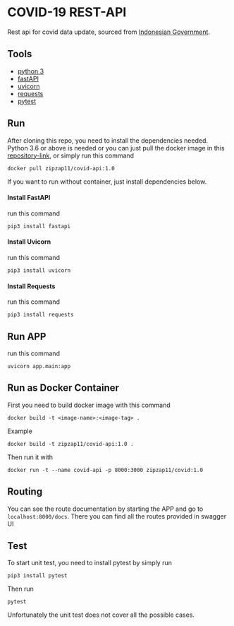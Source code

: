 # COVID-19 REST-API
Rest api for covid data update, sourced from [Indonesian Government](https://documenter.getpostman.com/view/16605343/Tzm6nwoS).

## Tools
- [python 3](https://docs.python.org/3/tutorial/index.html)
- [fastAPI](https://fastapi.tiangolo.com/)
- [uvicorn](https://www.uvicorn.org/)
- [requests](https://docs.python-requests.org/en/latest/)
- [pytest](https://docs.pytest.org/en/6.2.x/)

## Run
After cloning this repo, you need to install the dependencies needed. Python 3.6 or above is needed or you can just pull the docker image in this [repository-link](https://hub.docker.com/repository/docker/zipzap11/covid-api), or simply run this command
```
docker pull zipzap11/covid-api:1.0
```

If you want to run without container, just install dependencies below. 
#### Install FastAPI
run this command
```
pip3 install fastapi
```

#### Install Uvicorn
run this command
```
pip3 install uvicorn
```

#### Install Requests
run this command
```
pip3 install requests
```

## Run APP
run this command
```
uvicorn app.main:app
```

## Run as Docker Container
First you need to build docker image with this command
```
docker build -t <image-name>:<image-tag> .
```
Example
```
docker build -t zipzap11/covid-api:1.0 .
```
Then run it with
```
docker run -t --name covid-api -p 8000:3000 zipzap11/covid:1.0
```

## Routing
You can see the route documentation by starting the APP and go to `localhost:8000/docs`.
There you can find all the routes provided in swagger UI

## Test
To start unit test, you need to install pytest by simply run
```
pip3 install pytest
```
Then run
```
pytest
```
Unfortunately the unit test does not cover all the possible cases.

